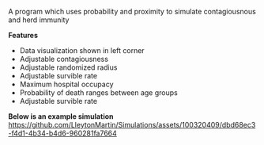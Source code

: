 A program which uses probability and proximity to simulate contagiousnous and herd immunity

**Features**
- Data visualization shown in left corner
- Adjustable contagiousness
- Adjustable randomized radius
- Adjustable survible rate
- Maximum hospital occupacy
- Probability of death ranges between age groups
- Adjustable survible rate

**Below is an example simulation**
https://github.com/LleytonMartin/Simulations/assets/100320409/dbd68ec3-f4d1-4b34-b4d6-960281fa7664

